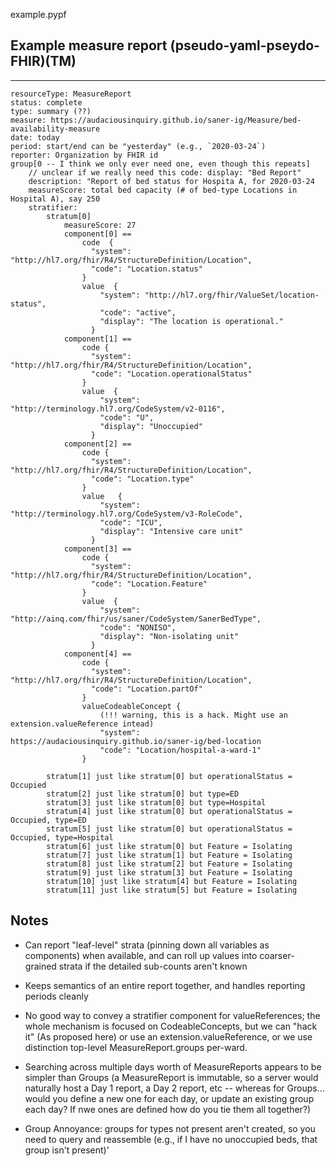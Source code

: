 example.pypf

## Example measure report (pseudo-yaml-pseydo-FHIR)(TM)
----

```
resourceType: MeasureReport
status: complete
type: summary (??)
measure: https://audaciousinquiry.github.io/saner-ig/Measure/bed-availability-measure
date: today
period: start/end can be "yesterday" (e.g., `2020-03-24`)
reporter: Organization by FHIR id
group[0 -- I think we only ever need one, even though this repeats]
    // unclear if we really need this code: display: "Bed Report"
    description: "Report of bed status for Hospita A, for 2020-03-24
    measureScore: total bed capacity (# of bed-type Locations in Hospital A), say 250
    stratifier: 
        stratum[0]
            measureScore: 27 
            component[0] == 
                code  {
                  "system": "http://hl7.org/fhir/R4/StructureDefinition/Location",
                  "code": "Location.status"
                }
                value  {
                    "system": "http://hl7.org/fhir/ValueSet/location-status",
                    "code": "active",
                    "display": "The location is operational."
                  }
            component[1] == 
                code {
                  "system": "http://hl7.org/fhir/R4/StructureDefinition/Location",
                  "code": "Location.operationalStatus"
                }
                value  {
                    "system": "http://terminology.hl7.org/CodeSystem/v2-0116",
                    "code": "U",
                    "display": "Unoccupied"
                  }
            component[2] ==  
                code {
                  "system": "http://hl7.org/fhir/R4/StructureDefinition/Location",
                  "code": "Location.type"
                }
                value   {
                    "system": "http://terminology.hl7.org/CodeSystem/v3-RoleCode",
                    "code": "ICU",
                    "display": "Intensive care unit"
                  }
            component[3] ==
                code {
                  "system": "http://hl7.org/fhir/R4/StructureDefinition/Location",
                  "code": "Location.Feature"
                }
                value  {
                    "system": "http://ainq.com/fhir/us/saner/CodeSystem/SanerBedType",
                    "code": "NONISO",
                    "display": "Non-isolating unit"
                  }
            component[4] == 
                code {
                  "system": "http://hl7.org/fhir/R4/StructureDefinition/Location",
                  "code": "Location.partOf"
                }
                valueCodeableConcept {
                    (!!! warning, this is a hack. Might use an extension.valueReference intead)
                    "system": https://audaciousinquiry.github.io/saner-ig/bed-location
                    "code": "Location/hospital-a-ward-1"
                }
            
        stratum[1] just like stratum[0] but operationalStatus = Occupied
        stratum[2] just like stratum[0] but type=ED
        stratum[3] just like stratum[0] but type=Hospital
        stratum[4] just like stratum[0] but operationalStatus = Occupied, type=ED
        stratum[5] just like stratum[0] but operationalStatus = Occupied, type=Hospital
        stratum[6] just like stratum[0] but Feature = Isolating
        stratum[7] just like stratum[1] but Feature = Isolating
        stratum[8] just like stratum[2] but Feature = Isolating
        stratum[9] just like stratum[3] but Feature = Isolating
        stratum[10] just like stratum[4] but Feature = Isolating
        stratum[11] just like stratum[5] but Feature = Isolating
```


## Notes
* Can report "leaf-level" strata (pinning down all variables as components) when available, and can roll up values into coarser-grained strata if the detailed sub-counts aren't known

* Keeps semantics of an entire report together, and handles reporting periods cleanly

* No good way to convey a stratifier component for valueReferences; the whole mechanism is focused on CodeableConcepts, but we can "hack it" (As proposed here) or use an extension.valueReference, or we use distinction top-level MeasureReport.groups per-ward.

* Searching across multiple days worth of MeasureReports appears to be simpler than Groups (a MeasureReport is immutable, so a server would naturally host a Day 1 report, a Day 2 report, etc -- whereas for Groups... would you define a new one for each day, or update an existing group each day? If nwe ones are defined how do you tie them all together?)

* Group Annoyance: groups for types not present aren't created, so you need to query and reassemble (e.g., if I have no unoccupied beds, that group isn't present)'
